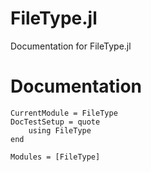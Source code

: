 # FileType.jl

Documentation for FileType.jl


# Documentation

```@meta
CurrentModule = FileType
DocTestSetup = quote
    using FileType
end
```

```@autodocs
Modules = [FileType]
```

